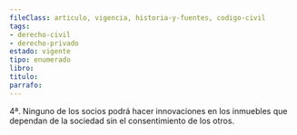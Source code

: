 ```yaml
---
fileClass: articulo, vigencia, historia-y-fuentes, codigo-civil
tags:
- derecho-civil
- derecho-privado
estado: vigente
tipo: enumerado
libro:
titulo:
parrafo:
---
```

4ª. Ninguno de los socios podrá hacer innovaciones en los inmuebles que dependan de la sociedad sin el consentimiento de los otros.